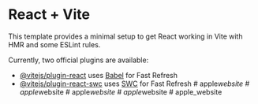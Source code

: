 # React + Vite

This template provides a minimal setup to get React working in Vite with HMR and some ESLint rules.

Currently, two official plugins are available:

- [@vitejs/plugin-react](https://github.com/vitejs/vite-plugin-react/blob/main/packages/plugin-react/README.md) uses [Babel](https://babeljs.io/) for Fast Refresh
- [@vitejs/plugin-react-swc](https://github.com/vitejs/vite-plugin-react-swc) uses [SWC](https://swc.rs/) for Fast Refresh
#   a p p l e _ w e b s i t e  
 #   a p p l e _ w e b s i t e  
 #   a p p l e _ w e b s i t e  
 #   a p p l e _ w e b s i t e  
 #   a p p l e _ w e b s i t e  
 